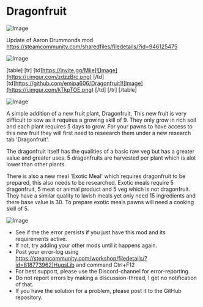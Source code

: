 # Dragonfruit

![Image](https://i.imgur.com/WAEzk68.png)

Update of Aaron Drummonds mod
https://steamcommunity.com/sharedfiles/filedetails/?id=946125475

![Image](https://i.imgur.com/7Gzt3Rg.png)


[table]
	[tr]
		[td]https://invite.gg/Mlie]![Image](https://i.imgur.com/zdzzBrc.png)
[/td]
		[td]https://github.com/emipa606/Dragonfruit]![Image](https://i.imgur.com/kTkpTOE.png)
[/td]
	[/tr]
[/table]
	
![Image](https://i.imgur.com/NOW7jU1.png)


A simple addition of a new fruit plant, Dragonfruit.
This new fruit is very difficult to sow as it requires a growing skill of 9.
They only grow in rich soil and each plant requires 5 days to grow.
For your pawns to have access to this new fruit they will first need to reseearch them under a new research tab 'Dragonfruit'.

The dragonfruit itself has the qualities of a basic raw veg but has a greater value and greater uses.
5 dragonfruits are harvested per plant which is alot lower than other plants.

There is also a new meal 'Exotic Meal' which requires dragonfruit to be prepared, this also needs to be researched.
Exotic meals require 5 dragonfruit, 5 meat or animal product and 5 veg which is not dragonfruit.
They have a similar quality to lavish meals yet only need 15 ingredients and there base value is 30.
To prepare exotic meals pawns will need a cooking skill of 5.


![Image](https://i.imgur.com/Rs6T6cr.png)



-  See if the the error persists if you just have this mod and its requirements active.
-  If not, try adding your other mods until it happens again.
-  Post your error-log using https://steamcommunity.com/workshop/filedetails/?id=818773962]HugsLib and command Ctrl+F12
-  For best support, please use the Discord-channel for error-reporting.
-  Do not report errors by making a discussion-thread, I get no notification of that.
-  If you have the solution for a problem, please post it to the GitHub repository.



